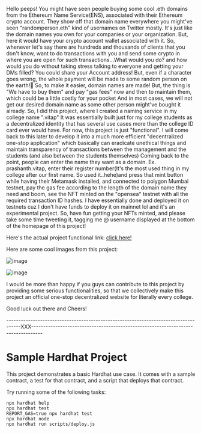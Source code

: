 Hello peeps!
You might have seen people buying some cool .eth domains from the Ethereum Name Service(ENS), associated with their Ethereum crypto account. They show off that domain name everywhere you might've seen "randomperson.eth" kind of usernames on Twitter mostly. 
It's just like the domain names you own for your companies or your organization. But, here it would have your crypto account wallet associated with it. So, whenever let's say there are hundreds and thousands of clients that you don't know, want to do transactions with you and send some crypto in where you are open for such transactions...What would you do? and how would you do without taking stress talking to everyone and getting your DMs filled?
You could share your Account address! But, even if a character goes wrong, the whole payment will be made to some random person on the earth!🤣
So, to make it easier, domain names are made!
But, the thing is "We have to buy them" and pay "gas fees" now and then to maintain them, which could be a little costly for your pocket
And in most cases, we will not get our desired domain name as some other person might've bought it already.
So, I did this project, where I created a naming service in my college name ".vitap"
It was essentially built just for my college students as a decentralized identity that has several use cases more than the college ID card ever would have. 
For now, this project is just "functional". I will come back to this later to develop it into a much more efficient "decentralized one-stop application" which basically can eradicate unethical things and maintain transparency of transactions between the management and the students (and also between the students themselves)
Coming back to the point, people can enter the name they want as a domain. Ex. prashanth.vitap, enter their register number(It's the most used thing in my college after our first name. So used it..hehe)and press that mint button while having their Metamask installed, and connected to polygon Mumbai testnet, pay the gas fee according to the length of the domain name they need and boom, see the NFT minted on the "opensea" testnet with all the required transaction ID hashes.
I have essentially done and deployed it on testnets cuz I don't have funds to deploy it on mainnet lol and it's an experimental project. So, have fun getting your NFTs minted, and please take some time tweeting it, tagging me @ username displayed at the bottom of the homepage of this project!

Here's the actual project functional link:
[click here!](https://domain-starter-project-2.prashanthgopala.repl.co/)

Here are some cool images from this project:

![image](https://user-images.githubusercontent.com/72990962/202750579-521aa0f4-f342-403c-b4cf-c28500b91e99.png)

![image](https://user-images.githubusercontent.com/72990962/202750672-3bd9a38d-b1a4-42f8-b26a-edab0ba03e15.png)


I would be more than happy if you guys can contribute to this project by providing some serious functionalities, so that we collectively make this project an official one-stop decentralized website for literally every college. 

Good luck out there and Cheers!

------------------------------------------------------------------------------------XXX----------------------------------------------------------------------------------


# Sample Hardhat Project

This project demonstrates a basic Hardhat use case. It comes with a sample contract, a test for that contract, and a script that deploys that contract.

Try running some of the following tasks:

```shell
npx hardhat help
npx hardhat test
REPORT_GAS=true npx hardhat test
npx hardhat node
npx hardhat run scripts/deploy.js
```
